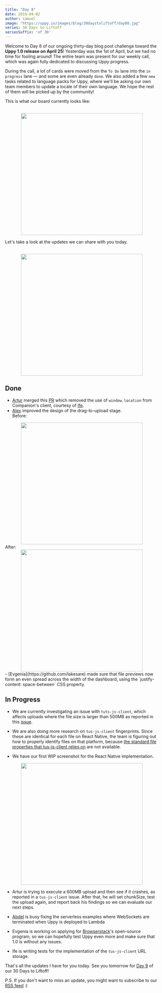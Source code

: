 ```yaml
---
title: "Day 8"
date: 2019-04-02
author: samuel
image: "https://uppy.io/images/blog/30daystoliftoff/day08.jpg"
series: 30 Days to Liftoff
seriesSuffix: 'of 30'
---
```


Welcome to Day 8 of our ongoing thirty-day blog post challenge toward the **Uppy 1.0 release on April 25**! Yesterday was the 1st of April, but we had no time for fooling around! The entire team was present for our weekly call, which was again fully dedicated to discussing Uppy progress.

During the call, a lot of cards were moved from the `To Do` lane into the `in progress` lane — and some are even already `done`. We also added a few `new` tasks related to language packs for Uppy, where we'll be asking our own team members to update a locale of their own language. We hope the rest of them will be picked up by the community! 

<!--more-->

This is what our board currently looks like:

<center><br /><img width="400" src="/images/blog/30daystoliftoff/2019-04-02-asana-board.png"><br /></center>

Let's take a look at the updates we can share with you today.

<center><br /><img width="400" src="/images/blog/30daystoliftoff/day07.jpg"><br /></center>

## Done
- [Artur](https://transloadit.com/about/#artur) merged this [PR](https://github.com/transloadit/uppy/pull/1393) which removed the use of `window.location` from Companion's client, courtesy of [Ife](https://transloadit.com/about/#ife).
- [Alex](https://transloadit.com/about/#alex) improved the design of the drag-to-upload stage. <br />
Before:<br />
<center><img width="400" src="/images/blog/30daystoliftoff/2019-04-02-before.png"></center>
After:<br />
<center><img width="400" src="/images/blog/30daystoliftoff/2019-04-02-after.png"></center>
- [Evgenia](https://github.com/lakesare) made sure that file previews now form an even spread across the width of the dashboard, using the `justify-content: space-between` CSS property.

## In Progress

- We are currently investigating an issue with `tuts-js-client`, which affects uploads where the file size is larger than 500MB as reported in this [issue](https://github.com/tus/tus-js-client/issues/146).

- We are also doing more research on `tus-js-client` fingerprints. Since these are identical for each file on React Native, the team is figuring out how to properly identify files on that platform, because [the standard file properties that tus-js-client relies on](https://github.com/tus/tus-js-client/blob/master/lib/fingerprint.js#L10) are not available.

- We have our first WIP screenshot for the React Native implementation.

<center><img width="400" src="/images/blog/30daystoliftoff/2019-04-02-wip-react-native.png"></center>

- Artur is trying to execute a 600MB upload and then see if it crashes, as reported in a `tus-js-client` issue. After that, he will set chunkSize, test the upload again, and report back his findings so we can evaluate our next steps.

- [Abdel](https://transloadit.com/about/#abdel) is busy fixing the serverless examples where WebSockets are terminated when Uppy is deployed to Lambda

- Evgenia is working on applying for [Browserstack](https://www.browserstack.com/open-source?ref=pricing)'s open-source program, so we can hopefully test Uppy even more and make sure that 1.0 is without any issues.

- Ife is writing tests for the implementation of the `tus-js-client` URL storage.

That's all the updates I have for you today. See you tomorrow for [Day 9](/blog/2019/03/liftoff-09/) of our 30 Days to Liftoff!

P.S. If you don't want to miss an update, you might want to subscribe to our [RSS feed](https://uppy.io/atom.xml) :)
